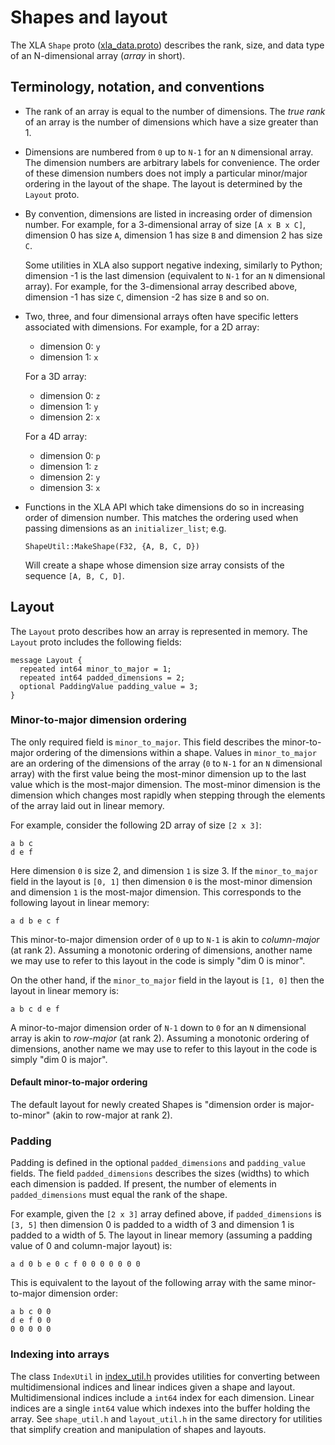 # Shapes and layout

The XLA `Shape` proto
([xla_data.proto](https://github.com/openxla/xla/tree/main/xla/xla_data.proto))
describes the rank, size, and data type of an N-dimensional array (*array* in
short).

## Terminology, notation, and conventions

*   The rank of an array is equal to the number of dimensions. The *true rank*
    of an array is the number of dimensions which have a size greater than 1.

*   Dimensions are numbered from `0` up to `N-1` for an `N` dimensional array.
    The dimension numbers are arbitrary labels for convenience. The order of
    these dimension numbers does not imply a particular minor/major ordering in
    the layout of the shape. The layout is determined by the `Layout` proto.

*   By convention, dimensions are listed in increasing order of dimension
    number. For example, for a 3-dimensional array of size `[A x B x C]`,
    dimension 0 has size `A`, dimension 1 has size `B` and dimension 2 has size
    `C`.

    Some utilities in XLA also support negative indexing, similarly to Python;
    dimension -1 is the last dimension (equivalent to `N-1` for an `N`
    dimensional array). For example, for the 3-dimensional array described
    above, dimension -1 has size `C`, dimension -2 has size `B` and so on.

*   Two, three, and four dimensional arrays often have specific letters
    associated with dimensions. For example, for a 2D array:

    *   dimension 0: `y`
    *   dimension 1: `x`

    For a 3D array:

    *   dimension 0: `z`
    *   dimension 1: `y`
    *   dimension 2: `x`

    For a 4D array:

    *   dimension 0: `p`
    *   dimension 1: `z`
    *   dimension 2: `y`
    *   dimension 3: `x`

*   Functions in the XLA API which take dimensions do so in increasing order of
    dimension number. This matches the ordering used when passing dimensions as
    an `initializer_list`; e.g.

    `ShapeUtil::MakeShape(F32, {A, B, C, D})`

    Will create a shape whose dimension size array consists of the sequence
    `[A, B, C, D]`.

## Layout

The `Layout` proto describes how an array is represented in memory. The `Layout`
proto includes the following fields:

```
message Layout {
  repeated int64 minor_to_major = 1;
  repeated int64 padded_dimensions = 2;
  optional PaddingValue padding_value = 3;
}
```

### Minor-to-major dimension ordering

The only required field is `minor_to_major`. This field describes the
minor-to-major ordering of the dimensions within a shape. Values in
`minor_to_major` are an ordering of the dimensions of the array (`0` to `N-1`
for an `N` dimensional array) with the first value being the most-minor
dimension up to the last value which is the most-major dimension. The most-minor
dimension is the dimension which changes most rapidly when stepping through the
elements of the array laid out in linear memory.

For example, consider the following 2D array of size `[2 x 3]`:

```
a b c
d e f
```

Here dimension `0` is size 2, and dimension `1` is size 3. If the
`minor_to_major` field in the layout is `[0, 1]` then dimension `0` is the
most-minor dimension and dimension `1` is the most-major dimension. This
corresponds to the following layout in linear memory:

```
a d b e c f
```

This minor-to-major dimension order of `0` up to `N-1` is akin to *column-major*
(at rank 2). Assuming a monotonic ordering of dimensions, another name we may
use to refer to this layout in the code is simply "dim 0 is minor".

On the other hand, if the `minor_to_major` field in the layout is `[1, 0]` then
the layout in linear memory is:

```
a b c d e f
```

A minor-to-major dimension order of `N-1` down to `0` for an `N` dimensional
array is akin to *row-major* (at rank 2). Assuming a monotonic ordering of
dimensions, another name we may use to refer to this layout in the code is
simply "dim 0 is major".

#### Default minor-to-major ordering

The default layout for newly created Shapes is "dimension order is
major-to-minor" (akin to row-major at rank 2).

### Padding

Padding is defined in the optional `padded_dimensions` and `padding_value`
fields. The field `padded_dimensions` describes the sizes (widths) to which each
dimension is padded. If present, the number of elements in `padded_dimensions`
must equal the rank of the shape.

For example, given the `[2 x 3]` array defined above, if `padded_dimensions` is
`[3, 5]` then dimension 0 is padded to a width of 3 and dimension 1 is padded to
a width of 5. The layout in linear memory (assuming a padding value of 0 and
column-major layout) is:

```
a d 0 b e 0 c f 0 0 0 0 0 0 0
```

This is equivalent to the layout of the following array with the same
minor-to-major dimension order:

```
a b c 0 0
d e f 0 0
0 0 0 0 0
```

### Indexing into arrays

The class `IndexUtil` in
[index_util.h](https://github.com/openxla/xla/tree/main/xla/index_util.h)
provides utilities for converting between multidimensional indices and linear
indices given a shape and layout. Multidimensional indices include a `int64`
index for each dimension. Linear indices are a single `int64` value which
indexes into the buffer holding the array. See `shape_util.h` and
`layout_util.h` in the same directory for utilities that simplify creation and
manipulation of shapes and layouts.
